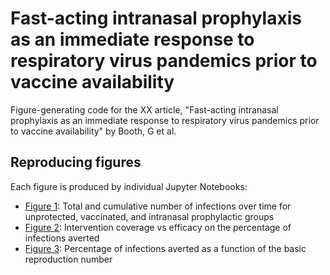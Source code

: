# Fast-acting intranasal prophylaxis as an immediate response to respiratory virus pandemics prior to vaccine availability
 Figure-generating code for the XX article, "Fast-acting intranasal prophylaxis as an immediate response to respiratory virus pandemics prior to vaccine availability" by Booth, G et al.

## Reproducing figures
Each figure is produced by individual Jupyter Notebooks:

* [Figure 1](figure1_infections_vs_time.ipynb): Total and cumulative number of infections over time for unprotected, vaccinated, and intranasal prophylactic groups
* [Figure 2](figure2_coverage_vs_efficacy.ipynb): Intervention coverage vs efficacy on the percentage of infections averted
* [Figure 3](figure3_infections_vs_R0.ipynb): Percentage of infections averted as a function of the basic reproduction number
